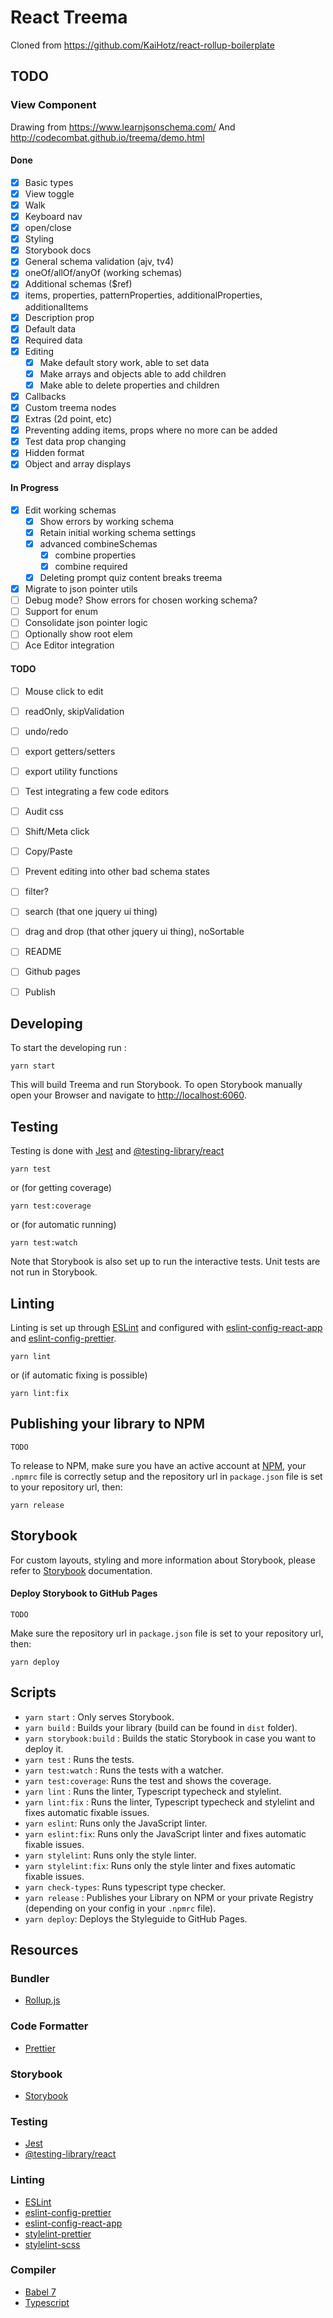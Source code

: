 # React Treema

Cloned from https://github.com/KaiHotz/react-rollup-boilerplate

## TODO

### View Component
Drawing from https://www.learnjsonschema.com/
And http://codecombat.github.io/treema/demo.html

#### Done
- [X] Basic types
- [X] View toggle
- [X] Walk
- [X] Keyboard nav
- [X] open/close
- [X] Styling
- [X] Storybook docs
- [X] General schema validation (ajv, tv4)
- [X] oneOf/allOf/anyOf (working schemas)
- [X] Additional schemas ($ref)
- [X] items, properties, patternProperties, additionalProperties, additionalItems
- [X] Description prop
- [X] Default data
- [X] Required data
- [X] Editing
  - [X] Make default story work, able to set data
  - [X] Make arrays and objects able to add children
  - [X] Make able to delete properties and children
- [X] Callbacks
- [X] Custom treema nodes
- [X] Extras (2d point, etc)
- [X] Preventing adding items, props where no more can be added
- [X] Test data prop changing
- [X] Hidden format
- [X] Object and array displays

#### In Progress
- [X] Edit working schemas
  - [X] Show errors by working schema
  - [X] Retain initial working schema settings
  - [X] advanced combineSchemas
    - [X] combine properties
    - [X] combine required
  - [X] Deleting prompt quiz content breaks treema
- [X] Migrate to json pointer utils
- [ ] Debug mode? Show errors for chosen working schema?
- [ ] Support for enum
- [ ] Consolidate json pointer logic
- [ ] Optionally show root elem
- [ ] Ace Editor integration

#### TODO
- [ ] Mouse click to edit
- [ ] readOnly, skipValidation
- [ ] undo/redo
- [ ] export getters/setters
- [ ] export utility functions
- [ ] Test integrating a few code editors
- [ ] Audit css
- [ ] Shift/Meta click
- [ ] Copy/Paste
- [ ] Prevent editing into other bad schema states
- [ ] filter?
- [ ] search (that one jquery ui thing)
- [ ] drag and drop (that other jquery ui thing), noSortable
- [ ] README
- [ ] Github pages
- [ ] Publish



## Developing

To start the developing run :

```
yarn start
```

This will build Treema and run Storybook.
To open Storybook manually open your Browser and navigate to [http://localhost:6060](http://localhost:6060).

## Testing

Testing is done with [Jest](https://facebook.github.io/jest/) and [@testing-library/react](https://testing-library.com/docs/react-testing-library/intro/)
```
yarn test
```
or (for getting coverage)
```
yarn test:coverage
```
or (for automatic running)
```
yarn test:watch
```

Note that Storybook is also set up to run the interactive tests. Unit tests are not run in Storybook.


## Linting

Linting is set up through [ESLint](https://eslint.org/) and configured with  [eslint-config-react-app](https://www.npmjs.com/package/eslint-config-react-app) and
[eslint-config-prettier](https://github.com/prettier/eslint-config-prettier).

```
yarn lint
```
or (if automatic fixing is possible)
```
yarn lint:fix
```

## Publishing your library to NPM

`TODO`

To release to NPM, make sure you have an active account at [NPM](https://www.npmjs.com/), your `.npmrc` file is correctly setup and the repository url in `package.json` file is set to your repository url, then:

```
yarn release
```

## Storybook

For custom layouts, styling and more information about Storybook, please refer to [Storybook](https://storybook.js.org/basics/writing-stories/) documentation.

#### Deploy Storybook to GitHub Pages

`TODO`

Make sure the repository url in `package.json` file is set to your repository url, then:

```
yarn deploy
```

## Scripts

- `yarn start` : Only serves Storybook.
- `yarn build` : Builds your library (build can be found in `dist` folder).
- `yarn storybook:build` : Builds the static Storybook in case you want to deploy it.
- `yarn test` : Runs the tests.
- `yarn test:watch` : Runs the tests with a watcher.
- `yarn test:coverage`: Runs the test and shows the coverage.
- `yarn lint` : Runs the linter, Typescript typecheck and stylelint.
- `yarn lint:fix` : Runs the linter, Typescript typecheck and stylelint and fixes automatic fixable issues.
- `yarn eslint`: Runs only the JavaScript linter.
- `yarn eslint:fix`: Runs only the JavaScript linter and fixes automatic fixable issues.
- `yarn stylelint`: Runs only the style linter.
- `yarn stylelint:fix`: Runs only the style linter and fixes automatic fixable issues.
- `yarn check-types`: Runs typescript type checker.
- `yarn release` : Publishes your Library on NPM or your private Registry (depending on your config in your `.npmrc` file).
- `yarn deploy`: Deploys the Styleguide to GitHub Pages.


## Resources

### Bundler
- [Rollup.js](https://rollupjs.org/guide/en)

### Code Formatter
- [Prettier](https://prettier.io/)

### Storybook
- [Storybook](https://storybook.js.org/)

### Testing
- [Jest](https://facebook.github.io/jest/)
- [@testing-library/react](https://testing-library.com/docs/react-testing-library/intro/)

### Linting
- [ESLint](https://eslint.org/)
- [eslint-config-prettier](https://github.com/prettier/eslint-config-prettier)
- [eslint-config-react-app](https://www.npmjs.com/package/eslint-config-react-app)
- [stylelint-prettier](https://github.com/prettier/stylelint-prettier)
- [stylelint-scss](https://github.com/kristerkari/stylelint-scss)
### Compiler
- [Babel 7](https://babeljs.io/)
- [Typescript](https://www.typescriptlang.org/)
